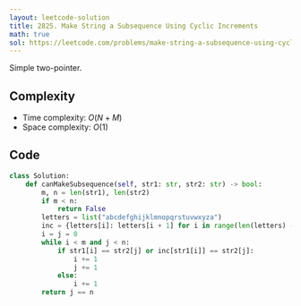 ```yaml
---
layout: leetcode-solution
title: 2825. Make String a Subsequence Using Cyclic Increments
math: true
sol: https://leetcode.com/problems/make-string-a-subsequence-using-cyclic-increments/solutions/6111741/python3-two-pointers
---
```


Simple two-pointer.

## Complexity
- Time complexity: $O(N + M)$
- Space complexity: $O(1)$

## Code
```py
class Solution:
    def canMakeSubsequence(self, str1: str, str2: str) -> bool:
        m, n = len(str1), len(str2)
        if m < n:
            return False
        letters = list("abcdefghijklmnopqrstuvwxyza")
        inc = {letters[i]: letters[i + 1] for i in range(len(letters) - 1)}
        i = j = 0
        while i < m and j < n:
            if str1[i] == str2[j] or inc[str1[i]] == str2[j]:
                i += 1
                j += 1
            else:
                i += 1
        return j == n
```
